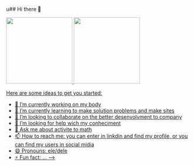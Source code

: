 u## Hi there 👋


 <div>
   <a href="https://beacons.ai/bruno0800-spike">
   <img height="180em" src="https://github-readme-stats.vercel.app/api?username=bruno0800-spike&show_icons=true&theme=blue-green&include_all_commits=true&count_private=true"/>
   <img height="180em" src="https://github-readme-stats.vercel.app/api/top-langs/?username=bruno0800-spike&layout=compact&langs_count=16&theme=blue-green"/>
 </div> 


Here are some ideas to get you started:

- 🔭 I’m currently working on my body
- 🌱 I’m currently learning to make solution problems and make sites
- 👯 I’m looking to collaborate on the better desenvolvment to company
- 🤔 I’m looking for help wich my conheciment
- 💬 Ask me about activite to math
- 📫 How to reach me: you can enter in linkdin and find my profile, or you can find my users in social midia
- 😄 Pronouns: ele/dele
- ⚡ Fun fact: ...
-->
